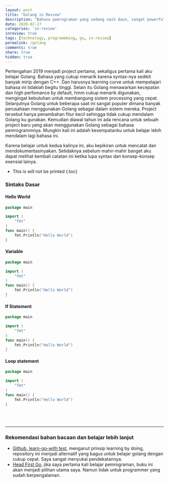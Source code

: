 ```yaml
---
layout: post
title: "Golang in Review"
description: "Bahasa pemrograman yang sedang naik daun, sangat powerful dan akan tersedia dimana-mana. Para programmernya sedang banyak dicari, sehingga "
date: 2020-02-27
categories: 'in-review'
inreview: true
tags: [technology, programmming, go, in-review]
permalink: /golang
comments: true
share: true
hidden: true
---
```


Pertengahan 2019 menjadi project pertama, sekaligus pertama kali aku belajar Golang. Bahasa yang cukup menarik karena syntax-nya sedikit banyak mirip dengan C++. Dan harusnya learning curve untuk mempelajari bahasa ini tidaklah begitu tinggi. Selain itu Golang menawarkan kecepatan dan high perfomance by default, hmm cukup menarik digunakan, mengingat kebutuhan untuk membangung sistem processing yang cepat. Selanjutnya Golang untuk beberapa saat ini sangat populer dimana banyak perusahaan menggunakan Golang sebagai dalam sistem mereka. Project tersebut hanya penambahan fitur kecil sehingga tidak cukup mendalam Golang ku gunakan. Kemudian diawal tahun ini ada rencana untuk sebuah project baru yang akan menggunakan Golang sebagai bahasa pemrogrammnya. Mungkin kali ini adalah kesempatanku untuk belajar lebih mendalam lagi bahasa ini.

Karena belajar untuk kedua kalinya ini, aku kepikiran untuk mencatat dan mendokumentasinyakan. Setidaknya sebelum mahir-mahir banget aku dapat melihat kembali catatan ini ketika lupa syntax dan konsep-konsep esensial lainya.

* This is will not be printed
{:toc}

### Sintaks Dasar

#### Hello World

```go
package main

import (
	"fmt"
)
func main() {
    fmt.Println("Hello World")
}
```

#### Variable

```go
package main

import (
	"fmt"
)
func main() {
    fmt.Println("Hello World")
}
```

#### If Statement

```go
package main

import (
	"fmt"
)
func main() {
    fmt.Println("Hello World")
}
```

#### Loop statement

```go
package main

import (
	"fmt"
)
func main() {
    fmt.Println("Hello World")
}
```
<br />
<br />

---

### Rekomendasi bahan bacaan dan belajar lebih lanjut

- [Github, learn-go-with test](https://github.com/quii/learn-go-with-tests), menganut prinsip learning by doing, repository ini menjadi alternatif yang bagus untuk belajar golang dengan cukup cepat. Saya sangat menyukai pendekatannya.
- [Head First Go](https://www.amazon.com/Head-First-Go-Jay-McGavren/dp/1491969555), jika saya pertama kali belajar pemrograman, buku ini akan menjadi pilihan utama saya. Namun tidak untuk programmer yang sudah berpengalaman.